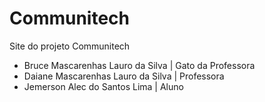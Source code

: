 # Communitech

Site do projeto Communitech

- Bruce Mascarenhas Lauro da Silva | Gato da Professora
- Daiane Mascarenhas Lauro da Silva | Professora
- Jemerson Alec do Santos Lima | Aluno
 